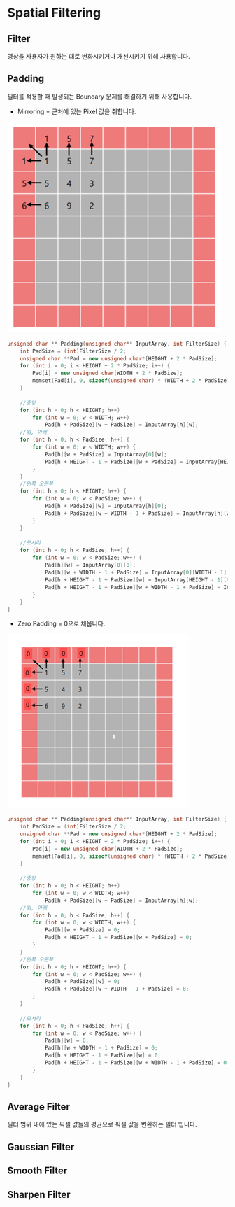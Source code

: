 # Spatial Filtering

## Filter

영상을 사용자가 원하는 대로 변화시키거나 개선시키기 위해 사용합니다.

## Padding

필터를 적용할 때 발생되는 Boundary 문제를 해결하기 위해 사용합니다.

* Mirroring = 근처에 있는 Pixel 값을 취합니다. 

![](../.gitbook/assets/image%20%2839%29.png)

```cpp
unsigned char ** Padding(unsigned char** InputArray, int FilterSize) {
	int PadSize = (int)FilterSize / 2;
	unsigned char **Pad = new unsigned char*[HEIGHT + 2 * PadSize];
	for (int i = 0; i < HEIGHT + 2 * PadSize; i++) {
		Pad[i] = new unsigned char[WIDTH + 2 * PadSize];
		memset(Pad[i], 0, sizeof(unsigned char) * (WIDTH + 2 * PadSize));
	}

	//중앙
	for (int h = 0; h < HEIGHT; h++) 
		for (int w = 0; w < WIDTH; w++) 
			Pad[h + PadSize][w + PadSize] = InputArray[h][w];
	//위, 아래
	for (int h = 0; h < PadSize; h++) {
		for (int w = 0; w < WIDTH; w++) {
			Pad[h][w + PadSize] = InputArray[0][w];
			Pad[h + HEIGHT - 1 + PadSize][w + PadSize] = InputArray[HEIGHT - 1][w];
		}
	}
	//왼쪽 오른쪽
	for (int h = 0; h < HEIGHT; h++) {
		for (int w = 0; w < PadSize; w++) {
			Pad[h + PadSize][w] = InputArray[h][0];
			Pad[h + PadSize][w + WIDTH - 1 + PadSize] = InputArray[h][WIDTH - 1];
		}
	}

	//모서리
	for (int h = 0; h < PadSize; h++) {
		for (int w = 0; w < PadSize; w++) {
			Pad[h][w] = InputArray[0][0];
			Pad[h][w + WIDTH - 1 + PadSize] = InputArray[0][WIDTH - 1];
			Pad[h + HEIGHT - 1 + PadSize][w] = InputArray[HEIGHT - 1][0];
			Pad[h + HEIGHT - 1 + PadSize][w + WIDTH - 1 + PadSize] = InputArray[HEIGHT - 1][WIDTH - 1];
		}
	}
}
```

* Zero Padding = 0으로 채웁니다.

![](../.gitbook/assets/image%20%2816%29.png)

```cpp
unsigned char ** Padding(unsigned char** InputArray, int FilterSize) {
	int PadSize = (int)FilterSize / 2;
	unsigned char **Pad = new unsigned char*[HEIGHT + 2 * PadSize];
	for (int i = 0; i < HEIGHT + 2 * PadSize; i++) {
		Pad[i] = new unsigned char[WIDTH + 2 * PadSize];
		memset(Pad[i], 0, sizeof(unsigned char) * (WIDTH + 2 * PadSize));
	}

	//중앙
	for (int h = 0; h < HEIGHT; h++) 
		for (int w = 0; w < WIDTH; w++) 
			Pad[h + PadSize][w + PadSize] = InputArray[h][w];
	//위, 아래
	for (int h = 0; h < PadSize; h++) {
		for (int w = 0; w < WIDTH; w++) {
			Pad[h][w + PadSize] = 0;
			Pad[h + HEIGHT - 1 + PadSize][w + PadSize] = 0;
		}
	}
	//왼쪽 오른쪽
	for (int h = 0; h < HEIGHT; h++) {
		for (int w = 0; w < PadSize; w++) {
			Pad[h + PadSize][w] = 0;
			Pad[h + PadSize][w + WIDTH - 1 + PadSize] = 0;
		}
	}

	//모서리
	for (int h = 0; h < PadSize; h++) {
		for (int w = 0; w < PadSize; w++) {
			Pad[h][w] = 0;
			Pad[h][w + WIDTH - 1 + PadSize] = 0;
			Pad[h + HEIGHT - 1 + PadSize][w] = 0;
			Pad[h + HEIGHT - 1 + PadSize][w + WIDTH - 1 + PadSize] = 0;
		}
	}
}
```

## Average Filter

필터 범위 내에 있는 픽셀 값들의 평균으로 픽셀 값을 변환하는 필터 입니다.

## Gaussian Filter

## Smooth Filter

## Sharpen Filter

